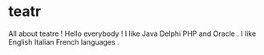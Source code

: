 # teatr
All about teatre !
Hello everybody !
I like Java Delphi PHP and Oracle .
I like English Italian French languages .

